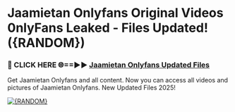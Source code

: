 # Jaamietan Onlyfans Original Videos 0nlyFans Leaked - Files Updated! ({RANDOM})

<h3>🔴 CLICK HERE 🌐==►► <a href="https://betterlinks.top/A2PfLJ" rel="nofollow">Jaamietan Onlyfans Updated Files</a></h3>

Get Jaamietan Onlyfans and all content. Now you can access all videos and pictures of Jaamietan Onlyfans. New Updated Files 2025!

[![{RANDOM}](https://i.imgur.com/ppqm5kG.gif)](https://betterlinks.top/A2PfLJ)